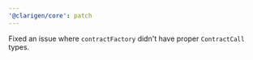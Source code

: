 ```yaml
---
'@clarigen/core': patch
---
```


Fixed an issue where `contractFactory` didn't have proper `ContractCall` types.
